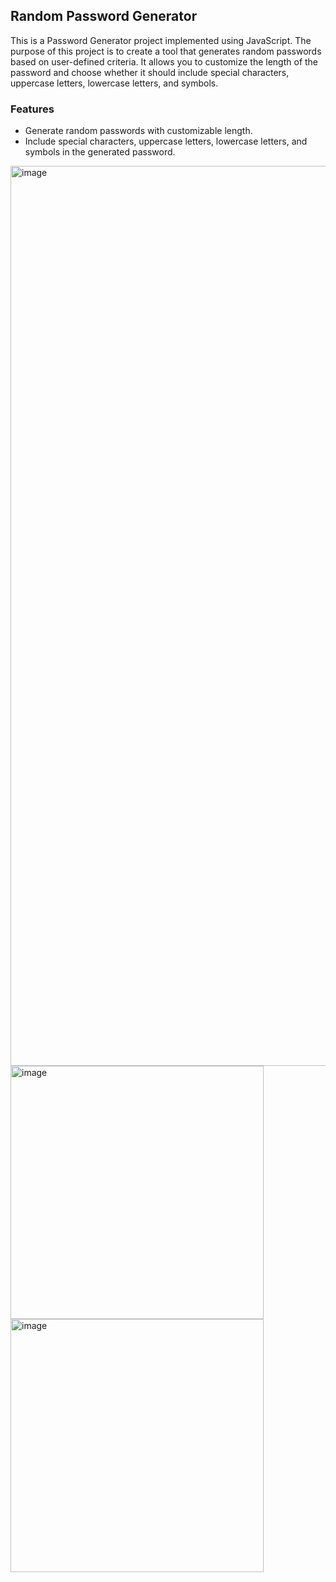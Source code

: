 <h2>Random Password Generator</h2>
<p>This is a Password Generator project implemented using JavaScript. The purpose of this project is to create a tool that generates random passwords based on user-defined criteria. It allows you to customize the length of the password and choose whether it should include special characters, uppercase letters, lowercase letters, and symbols.</p>
<h3>Features</h3>
<ul>
  <li>Generate random passwords with customizable length.</li>
  <li>Include special characters, uppercase letters, lowercase letters, and symbols in the generated password.</li>
</ul>
<img width="1440" alt="image" src="https://github.com/SimranAhuja00/Javascript-Projects/assets/97106836/dd7ddc06-5e17-49ed-b32f-a3ba4d00d3fa">
<img width="405" alt="image" src="https://github.com/SimranAhuja00/Javascript-Projects/assets/97106836/43aa9c91-9a2d-4009-a47b-cff0a97c0e5b">
<img width="405" alt="image" src="https://github.com/SimranAhuja00/Javascript-Projects/assets/97106836/f9c505c2-6030-4d5e-afc6-fb93466d8c40">

